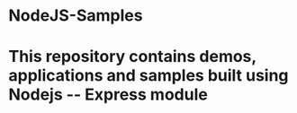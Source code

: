 # NodeJS-Samples

# This repository contains demos, applications and samples built using Nodejs -- Express module
